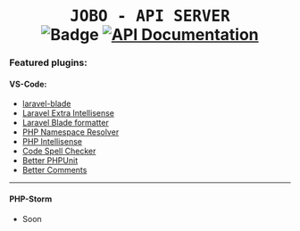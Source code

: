  <h1 align="center">
    <samp>JOBO - API SERVER</samp>
    <br />
    <img src="https://github.com/jobo-uz/api/actions/workflows/laravel.yml/badge.svg?branch=production" alt="Badge" />
    <a href="https://documenter.getpostman.com/view/16513917/UzJPMFLG" target="_blank"><img src="https://img.shields.io/badge/API%20Docs-v1.0-%23FF6C37?style=flat&logo=postman&labelColor=#252525&cacheSeconds=3600&logoColor=#ffffff" alt="API Documentation" /></a>
</h1>

### Featured plugins:

#### VS-Code:

-   [laravel-blade](https://marketplace.visualstudio.com/items?itemName=cjhowe7.laravel-blade)
-   [Laravel Extra Intellisense](https://marketplace.visualstudio.com/items?itemName=amiralizadeh9480.laravel-extra-intellisense)
-   [Laravel Blade formatter](https://marketplace.visualstudio.com/items?itemName=shufo.vscode-blade-formatter)
-   [PHP Namespace Resolver](https://marketplace.visualstudio.com/items?itemName=MehediDracula.php-namespace-resolver)
-   [PHP Intellisense](https://marketplace.visualstudio.com/items?itemName=bmewburn.vscode-intelephense-client)
-   [Code Spell Checker](https://marketplace.visualstudio.com/items?itemName=streetsidesoftware.code-spell-checker)
-   [Better PHPUnit](https://marketplace.visualstudio.com/items?itemName=calebporzio.better-phpunit)
-   [Better Comments](https://marketplace.visualstudio.com/items?itemName=aaron-bond.better-comments)

---

#### PHP-Storm

-   Soon
